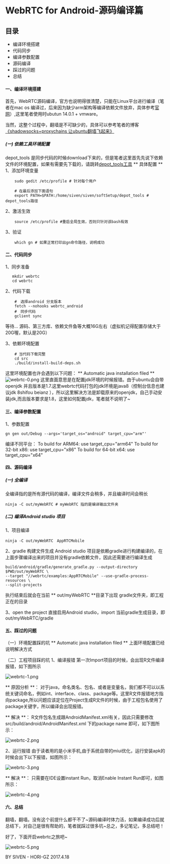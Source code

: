 # WebRTC for Android-源码编译篇

## 目录
- 编译环境搭建
- 代码同步
- 编译参数配置
- 源码编译
- 踩过的问题
- 总结

#### 一、编译环境搭建
首先，WebRTC源码编译，官方也说明得很清楚，只能在Linux平台进行编译（笔者在mac os 编译过，后来因为缺少arm架构等编译依赖文件放弃，具体参考[官网](https://webrtc.org/native-code/android/)）,这里笔者使用时ubutun 14.0.1 + vmware。

当然，这整个过程中，翻墙是不可缺少的，具体可以参考笔者的博客[《shadowsocks+proxychains 让ubuntu翻墙飞起来》](http://www.jianshu.com/p/2df128aac7d4)

##### (一) 依赖工具环境配置
depot_tools 是同步代码的时候download下来的，但是笔者这里首先先说下依赖文件的环境配置，如果有需要先下载的，请跳转[depot_tools工具](http://pan.baidu.com/s/1slxxT85)
** 具体配置 **
1、添加环境变量
`````
    sudo gedit /etc/profile # 针对每个用户

    # 在最后添加下面语句
    export PATH=$PATH:/home/siven/siven/softSetup/depot_tools # depot_tools路径

`````
2、激活生效
`````
    source /etc/profile #重启全局生效，否则只针对该bash有效
`````
3、验证
`````
    which gn # 如果正常打印出gn命令路径，说明成功
`````

#### 二、代码同步
1、同步准备
`````
   mkdir webrtc 
   cd webrtc
`````
2、代码下载
`````
    #　选择android 分支版本
    fetch --nohooks webrtc_android
    #　同步代码
    gclient sync
`````

等待... 源码、第三方库、依赖文件鱼等大概16G左右（虚拟机记得配置存储大于20G喔，默认是20G）

3、依赖环境配置
`````
    # 当代码下载完整
    cd src
    ./build/install-build-deps.sh
`````
这里环境配置也许会遇到以下问题：
** Automatic java installation filed **
![webrtc-0.png](http://upload-images.jianshu.io/upload_images/2516602-407a8f765258d993.png?imageMogr2/auto-orient/strip%7CimageView2/2/w/1240)
这里直面意思是在配置jdk环境的时候报错。由于ubuntu会自带openjdk 并且版本是1.7.这里webrtc代码打包的jdk环境是java8（控制台信息也建议jdk 8shifou beianz ），所以这里解决方法是卸载原来的openjdk，自己手动安装jdk,而且版本要求是1.8，这里如何配置jdk，笔者就不说明了~

#### 三、编译参数配置
1、参数配置
`````
gn gen out/Debug --args='target_os="android" target_cpu="arm"'
`````

编译不同平台：
To build for ARM64: use target_cpu="arm64"
To build for 32-bit x86: use target_cpu="x86"
To build for 64-bit x64: use target_cpu="x64"

#### 四、源码编译
##### (一) 全编译
全编译指的是所有源代码的编译，编译文件会稍多，并且编译时间会稍长
`````
ninja -C out/myWebRTC # myWebRTC 指的是编译输出文件夹
`````

##### (二) 编译Android studio 项目
1、项目编译
`````
ninja -C out/myWebRTC　AppRTCMobile
`````

2、gradle 构建文件生成
Android studio 项目是依赖gradle进行构建编译的，在上面步骤编译出来的项目并没有gradle依赖文件，因此还需要进行编译生成
`````
build/android/gradle/generate_gradle.py --output-directory $PWD/out/myWebRTC \
--target "//webrtc/examples:AppRTCMobile" --use-gradle-process-resources \
--split-projects
`````

执行结束后就会在当前 ** out/myWebRTC **目录下出现 gradle文件夹，即工程正在的目录

3、open the project
直接启用Android studio，import 当前gradle生成目录，即 out/myWebRTC/gradle

#### 五、踩过的问题
（一）环境配置踩的坑
** Automatic java installation filed **
上面环境配置已经说明解决方式

（二）工程项目踩的坑
1、编译报错
第一次Import项目的时候，会出现R文件编译报错，如下图所示

![webrtc-1.png](http://upload-images.jianshu.io/upload_images/2516602-68b461810c326dd3.png?imageMogr2/auto-orient/strip%7CimageView2/2/w/1240)

** 原因分析 **：
    对于java，命名类名、包名、或者是变量名，我们都不可以以系统关键词命名，例如int、interface、class、package等。这里R文件报错地方指向package,所以问题应该定位在Project生成R文件的时候，由于工程包名使用了package关键字，所以编译会出现报错。

** 解决 **：
    R文件包名生成跟AndroidManifest.xml有关，因此只需要修改src/build/android/AndroidManifest.xml 下的package name 即可，如下图所示：

![webrtc-2.png](http://upload-images.jianshu.io/upload_images/2516602-d9e2167a004a86b3.png?imageMogr2/auto-orient/strip%7CimageView2/2/w/1240)

2、运行报错
由于读者用的是小米手机,由于系统自带的miui优化，运行安装apk的时候会出下以下报错，如图所示：

![webrtc-3.png](http://upload-images.jianshu.io/upload_images/2516602-8272600210352f87.png?imageMogr2/auto-orient/strip%7CimageView2/2/w/1240)

** 解决 **：
    只需要在IDE设置instant Run，取消Enable Instant Run即可，如图所示：

![webrtc-4.png](http://upload-images.jianshu.io/upload_images/2516602-36fe5d1c7b387c0b.png?imageMogr2/auto-orient/strip%7CimageView2/2/w/1240)

#### 六、总结
翻墙，翻墙。没有这个前提什么都干不了~源码编译时体力活，如果编译成功后就总结下，对自己是很有帮助的，笔者就踩过很多坑~总之，多记笔记，多总结吧！

好了，下面开启webrtc之旅吧~


![webrtc-5.png](http://upload-images.jianshu.io/upload_images/2516602-bb819a700a67cc8b.png?imageMogr2/auto-orient/strip%7CimageView2/2/w/1240)

BY SIVEN - HORI-GZ
2017.4.18


